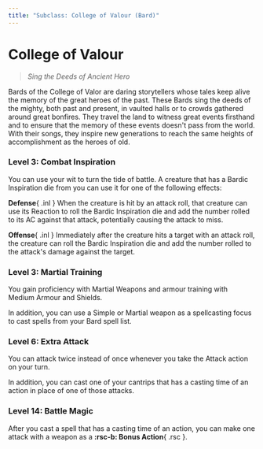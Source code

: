 ```yaml
---
title: "Subclass: College of Valour (Bard)"
---
```


<p style="display:none">
Sing the Deeds of Ancient Hero
</p>

# College of Valour

> *Sing the Deeds of Ancient Hero*
 
Bards of the College of Valor are daring storytellers whose tales keep alive the memory of the great heroes of the past. These Bards sing the deeds of the mighty, both past and present, in vaulted halls or to crowds gathered around great bonfires. They travel the land to witness great events firsthand and to ensure that the memory of these events doesn't pass from the world. With their songs, they inspire new generations to reach the same heights of accomplishment as the heroes of old.

### Level 3: Combat Inspiration

You can use your wit to turn the tide of battle. A creature that has a Bardic Inspiration die from you can use it for one of the following effects:

**Defense**{ .inl } When the creature is hit by an attack roll, that creature can use its Reaction to roll the Bardic Inspiration die and add the number rolled to its AC against that attack, potentially causing the attack to miss.

**Offense**{ .inl } Immediately after the creature hits a target with an attack roll, the creature can roll the Bardic Inspiration die and add the number rolled to the attack's damage against the target.

### Level 3: Martial Training

You gain proficiency with Martial Weapons and armour training with Medium Armour and Shields.

In addition, you can use a Simple or Martial weapon as a spellcasting focus to cast spells from your Bard spell list.

### Level 6: Extra Attack

You can attack twice instead of once whenever you take the Attack action on your turn.

In addition, you can cast one of your cantrips that has a casting time of an action in place of one of those attacks.

### Level 14: Battle Magic

After you cast a spell that has a casting time of an action, you can make one attack with a weapon as a  **:rsc-b: Bonus Action**{ .rsc }.
